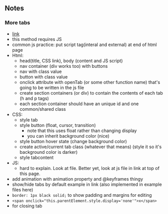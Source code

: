 ## Notes
### More tabs
- [link](https://www.w3schools.com/howto/howto_js_tabs.asp)
- this method requires JS 
- common js practice: put script tag(interal and external) at end of html page
- Html:
    - head(title, CSS link), body (content and JS script)
    - nav container (div works too) with buttons
    - nav with class value
    - button with class value
    - onclick attribute with openTab (or some other function name) that's going to be written in the js file
    - create section containers (or div) to contain the contents of each tab (h and p tags) 
    - each section container should have an unique id and one common/shared class
- CSS:
    - style tab
    - style button (float, cursor, transition) 
        - note that this uses float rather than changing display
        - you can inherit background color (nice)
    - style button hover state (change background color)
    - create active/current tab class (whatever that means) (style it so it's background color is darker)
    - style tabcontent
- JS:
    - hard to explain. Look at file. Better yet, look at js file in link at top of this page. 
- add animation with animation property and @keyframes thingy
- show/hide tabs by default example in link (also implemented in example files here)
- `border: 1px black solid;` to show padding and margins for editing
- `<span onclick="this.parentElement.style.display='none'">x</span>`
- for closing tab